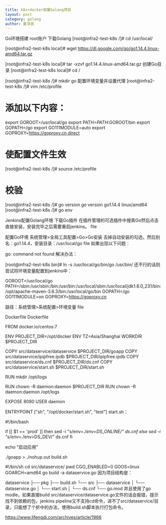 ```yaml
---
title: k8s+docker部署Golang项目
layout: post
category: golang
author: 夏泽民
---
```

Go环境搭建
root账户
下载Golang
[root@infra2-test-k8s /]# cd /usr/local/

[root@infra2-test-k8s local]# wget https://dl.google.com/go/go1.14.4.linux-amd64.tar.gz

[root@infra2-test-k8s local]# tar -xzvf go1.14.4.linux-amd64.tar.gz 
创建Go目录
[root@infra2-test-k8s local]# cd /

[root@infra2-test-k8s /]# mkdir go
配置环境变量并设置代理
[root@infra2-test-k8s /]# vim /etc/profile

# 添加以下内容：
export GOROOT=/usr/local/go
export PATH=$PATH:$GOROOT/bin
export GOPATH=/go
export GO111MODULE=auto
export GOPROXY=https://goproxy.cn,direct

# 使配置文件生效
[root@infra2-test-k8s /]# source /etc/profile

# 校验
[root@infra2-test-k8s /]# go version
go version go1.14.4 linux/amd64
[root@infra2-test-k8s /]# go env
<!-- more -->
Jenkins配置Golang环境
下载Go插件
在插件管理的可选插件中搜索Go然后点击直接安装，安装完毕之后需要重启jenkins。
file

配置Go环境
系统管理>全局工具配置>Go>Go安装
去掉自动安装的勾选，然后别名：go1.14.4，安装目录：/usr/local/go
file
如果出现以下问题：

go: command not found
解决办法：

[root@infra2-test-k8s bin]# ln -s /usr/local/go/bin/go /usr/bin/
还不行的话则尝试将环境变量配置到jenkins中：

GOROOT=/usr/local/go
PATH=/sbin:/usr/sbin:/bin:/usr/bin:/usr/local/sbin:/usr/local/jdk1.8.0_231/bin:/opt/apache-maven-3.6.3/bin:/usr/local/go/bin
GOPATH=/go
GO111MODULE=on
GOPROXY=https://goproxy.cn

路径：系统管理>系统配置>环境变量
file

Dockerfile
Dockerfile

FROM docker.io/centos:7

ENV PROJECT_DIR=/opt/docker
ENV TZ=Asia/Shanghai
WORKDIR $PROJECT_DIR

COPY src/dataservice/dataservice $PROJECT_DIR/goapp
COPY src/dataservice/ipipfree.ipdb $PROJECT_DIR/ipipfree.ipdb
COPY src/dataservice/ds.cnf $PROJECT_DIR/ds.cnf
COPY src/dataservice/start.sh $PROJECT_DIR/start.sh

RUN mkdir /opt/logs

RUN chown -R daemon:daemon $PROJECT_DIR
RUN chown -R daemon:daemon /opt/logs

EXPOSE 8080
USER daemon

ENTRYPOINT ["sh", "/opt/docker/start.sh", "test"]
start.sh：

#!/bin/bash

if [[ $1 == 'prod' ]]
then
   sed -i "s/env=.*/env=DS_ONLINE/" ds.cnf
else
   sed -i "s/env=.*/env=DS_DEV/" ds.cnf
fi

echo "启动应用"

./goapp > ./nohup.out
build.sh

#!/bin/sh
cd src/dataservice/
pwd
CGO_ENABLED=0  GOOS=linux  GOARCH=amd64 go build -a dataservice.go
因为项目结构是：

dataservice
├── pkg
├── build.sh
└── src
    ├── dataservice
    │   └── dataservice.go
    │   └── start.sh
    │   └── ds.cnf
    └── go.mod
并且使用了go modle，如果直接build src/dataservice/dataservice.go文件的话会报错，提示找不到依赖的包，jenkins pipeline又不支持cd命令，进不了src/dataservice/目录，只能想了个折中的办法，使用build.sh脚本执行打包命令。

https://www.lifengdi.com/archives/article/1966
